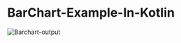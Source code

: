 # BarChart-Example-In-Kotlin
![Barchart-output](https://user-images.githubusercontent.com/81187698/181206995-8503b167-75ac-4b55-bd38-e550c9e8c4cc.PNG)
